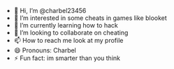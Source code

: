 - 👋 Hi, I’m @charbel23456
- 👀 I’m interested in some cheats in games like blooket
- 🌱 I’m currently learning how to hack
- 💞️ I’m looking to collaborate on cheating
- 📫 How to reach me look at my profile
- 😄 Pronouns: Charbel 
- ⚡ Fun fact: im smarter than you think

<!---
charbel23456/charbel23456 is a ✨ special ✨ repository because its `README.md` (this file) appears on your GitHub profile.
You can click the Preview link to take a look at your changes.
--->
